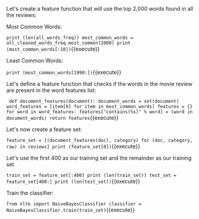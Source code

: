 
Let's create a feature function that will use the top 2,000 words found in all the reviews:

Most Common Words:

`print (len(all_words_freq))
most_common_words = all_cleaned_words_freq.most_common(2000)
print (most_common_words[:10])`{{execute}}

Least Common Words:

`print (most_common_words[1990:])`{{execute}}

Let's define a feature function that checks if the words in the movie review are present in
the word features list:

`
def document_features(document):
    document_words = set(document)
    word_features = [item[0] for item in most_common_words]
    features = {}
    for word in word_features:
        features["contains(%s)" % word] = (word in document_words)
    return features`{{execute}}
    
Let's now create a feature set:

`feature_set = [(document_features(doc), category) for (doc, category, raw) in reviews]
print (feature_set[0])`{{execute}}

Let's use the first 400 as our training set and the remainder as our training set

`train_set = feature_set[:400]
print (len(train_set))
test_set = feature_set[400:]
print (len(test_set))`{{execute}}

Train the classifier:

`from nltk import NaiveBayesClassifier
classifier = NaiveBayesClassifier.train(train_set)`{{execute}}



